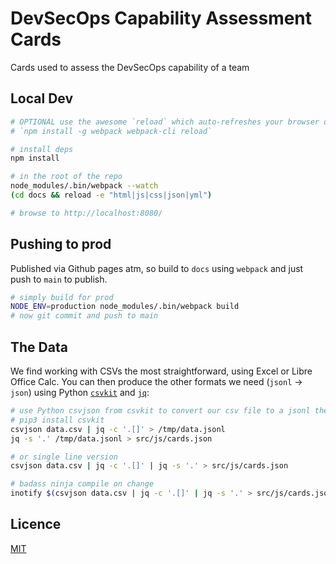 # DevSecOps Capability Assessment Cards

Cards used to assess the DevSecOps capability of a team

## Local Dev

```bash
# OPTIONAL use the awesome `reload` which auto-refreshes your browser on change using websockets
# `npm install -g webpack webpack-cli reload`

# install deps
npm install

# in the root of the repo
node_modules/.bin/webpack --watch
(cd docs && reload -e "html|js|css|json|yml")

# browse to http://localhost:8080/
```

## Pushing to prod

Published via Github pages atm, so build to `docs` using `webpack` and just push to `main` to publish.

```bash
# simply build for prod
NODE_ENV=production node_modules/.bin/webpack build
# now git commit and push to main
```

## The Data

We find working with CSVs the most straightforward, using Excel or Libre Office Calc.
You can then produce the other formats we need (`jsonl` -> `json`) using Python [`csvkit`](https://csvkit.readthedocs.io/en/latest/tutorial.html) and [`jq`](https://stedolan.github.io/jq/):

```bash
# use Python csvjson from csvkit to convert our csv file to a jsonl then to a json file
# pip3 install csvkit
csvjson data.csv | jq -c '.[]' > /tmp/data.jsonl
jq -s '.' /tmp/data.jsonl > src/js/cards.json

# or single line version
csvjson data.csv | jq -c '.[]' | jq -s '.' > src/js/cards.json

# badass ninja compile on change
inotify $(csvjson data.csv | jq -c '.[]' | jq -s '.' > src/js/cards.json)
```

## Licence

[MIT](LICENSE)
